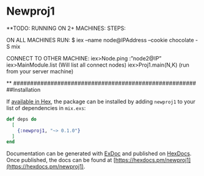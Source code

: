 # Newproj1

**TODO:
RUNNING ON 2+ MACHINES:
STEPS:

ON ALL MACHINES RUN:
$ iex –name node@IPAddress –cookie chocolate -S mix

CONNECT TO OTHER MACHINE:
iex>Node.ping :”node2@IP”
iex>MainModule.list 			(Will list all connect nodes)
iex>Proj1.main(N,K)			    (run from your server machine)



**
######################################################
##Installation

If [available in Hex](https://hex.pm/docs/publish), the package can be installed
by adding `newproj1` to your list of dependencies in `mix.exs`:

```elixir
def deps do
  [
    {:newproj1, "~> 0.1.0"}
  ]
end
```

Documentation can be generated with [ExDoc](https://github.com/elixir-lang/ex_doc)
and published on [HexDocs](https://hexdocs.pm). Once published, the docs can
be found at [https://hexdocs.pm/newproj1](https://hexdocs.pm/newproj1).
